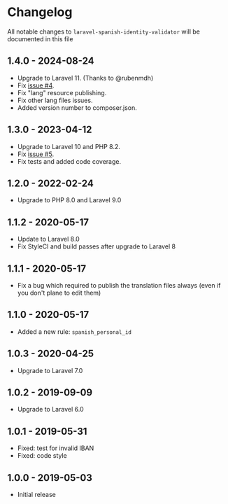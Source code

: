# Changelog

All notable changes to `laravel-spanish-identity-validator` will be documented in this file

## 1.4.0 - 2024-08-24

- Upgrade to Laravel 11. (Thanks to @rubenmdh)
- Fix [issue #4](https://github.com/orumad/laravel-spanish-validator/issues/4).
- Fix "lang" resource publishing.
- Fix other lang files issues.
- Added version number to composer.json.


## 1.3.0 - 2023-04-12

- Upgrade to Laravel 10 and PHP 8.2.
- Fix [issue #5](https://github.com/orumad/laravel-spanish-validator/issues/5).
- Fix tests and added code coverage.


## 1.2.0 - 2022-02-24

- Upgrade to PHP 8.0 and Laravel 9.0


## 1.1.2 - 2020-05-17

- Update to Laravel 8.0
- Fix StyleCI and build passes after upgrade to Laravel 8


## 1.1.1 - 2020-05-17

- Fix a bug which required to publish the translation files always (even if you don't plane to edit them)


## 1.1.0 - 2020-05-17

- Added a new rule: `spanish_personal_id`


## 1.0.3 - 2020-04-25

- Upgrade to Laravel 7.0


## 1.0.2 - 2019-09-09

- Upgrade to Laravel 6.0


## 1.0.1 - 2019-05-31

- Fixed: test for invalid IBAN
- Fixed: code style


## 1.0.0 - 2019-05-03

- Initial release
